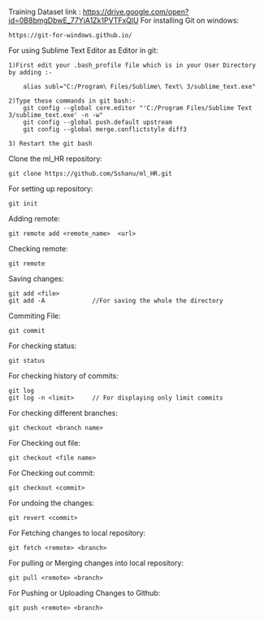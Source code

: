 Training Dataset link : https://drive.google.com/open?id=0B8bmgDbwE_77YjA1Zk1PVTFxQlU
For installing Git on windows:

	https://git-for-windows.github.io/
	
For using Sublime Text Editor as Editor in git:

	1)First edit your .bash_profile file which is in your User Directory by adding :- 
	
		alias subl="C:/Program\ Files/Sublime\ Text\ 3/sublime_text.exe"
		
	2)Type these commands in git bash:-
		git config --global core.editor "'C:/Program Files/Sublime Text 3/sublime_text.exe' -n -w"
		git config --global push.default upstream
		git config --global merge.conflictstyle diff3
		
	3) Restart the git bash
	
	
Clone the ml_HR repository:

	git clone https://github.com/Sshanu/ml_HR.git


For setting up repository:

	git init
	
Adding remote:

	git remote add <remote_name>  <url>
	
Checking remote:

	git remote
Saving changes:

	git add <file>
	git add -A             //For saving the whole the directory
	
Commiting File:

	git commit
	
For checking status:

	git status
For checking history of commits:

	git log
	git log -n <limit>     // For displaying only limit commits
	
For checking different branches:

	git checkout <branch name>
	
For Checking out file:
	
	git checkout <file name>

For Checking out commit:

	git checkout <commit>
	
For undoing the changes:

	git revert <commit>
	
For Fetching changes to local repository:

	git fetch <remote> <branch>
	
For pulling or Merging changes into local repository:

	git pull <remote> <branch>
	
For Pushing or Uploading Changes to Github:
	
	git push <remote> <branch>
	

